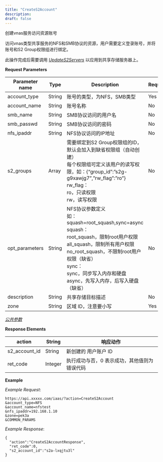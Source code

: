 ```yaml
---
title: "CreateS2Account"
description: 
draft: false
---
```




创建vnas服务访问资源账号

访问vnas类型共享服务的NFS和SMB协议的资源，用户需要定义登录账号，并将账号和S2 Group权限组进行绑定。

此操作完成后需要调用 [_UpdateS2Servers_](../update_s2_servers/) 以应用到共享存储服务器上。

**Request Parameters**

| Parameter name | Type | Description | Required |
| --- | --- | --- | --- |
| account_type | String | 账号的类型，为NFS，SMB类型 | Yes |
| account_name | String | 账号名称 | No |
| smb_name | String | SMB协议访问的用户名 | No |
| smb_passwd | String | SMB协议访问的密码 | No |
| nfs_ipaddr | String | NFS协议访问的IP地址 | No |
| s2_groups | Array | 需要绑定到S2 Group权限组的ID，默认会加入到缺省权限组（自动创建）<br/>每个权限组可定义该用户的读写权限，如：{“group_id”:”s2g-g9xawjg7”,”rw_flag”:”ro”}<br/>rw_flag：<br/> ro，只读权限<br/> rw，读写权限 | No |
| opt_parameters | String | NFS协议参数定义<br/>如：squash=root_squash,sync=async<br/>squash：<br/> root_squash，限制root用户权限<br/> all_squash，限制所有用户权限<br/> no_root_squash，不限制root用户权限（缺省）<br/> sync：<br/> sync，同步写入内存和硬盘<br/> async，先写入内存，后写入硬盘（缺省） | No |
| description | String | 共享存储目标描述 | No |
| zone | String | 区域 ID，注意要小写 | Yes |

[_公共参数_](../../../parameters/)

**Response Elements**

| action | String | 响应动作 |
| --- | --- | --- |
| s2_account_id | String | 新创建的 用户账户 ID |
| ret_code | Integer | 执行成功与否，0 表示成功，其他值则为错误代码 |

**Example**

_Example Request_:

```
https://api.xxxxx.com/iaas/?action=CreateS2Account
&account_type=NFS
&account_name=nfstest
&nfs_ipaddr=192.168.1.10
&zone=pek3a
&COMMON_PARAMS
```

_Example Response_:

```
{
  "action":"CreateS2AccountResponse",
  "ret_code":0,
  "s2_account_id":"s2a-lxqjtu3l"
}
```

